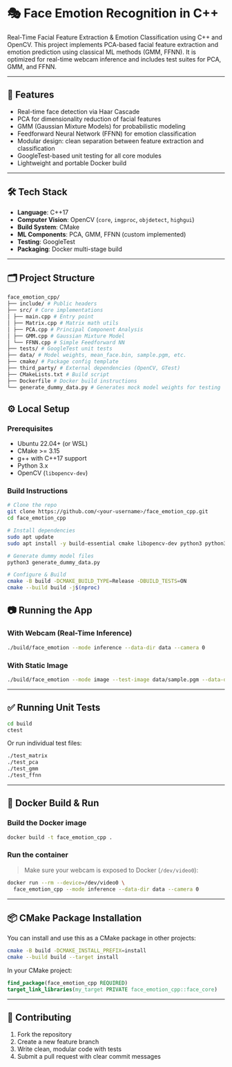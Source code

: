 # 🎭 Face Emotion Recognition in C++

Real-Time Facial Feature Extraction & Emotion Classification using C++ and OpenCV. This project implements PCA-based facial feature extraction and emotion prediction using classical ML methods (GMM, FFNN). It is optimized for real-time webcam inference and includes test suites for PCA, GMM, and FFNN.

---

## 🚀 Features

- Real-time face detection via Haar Cascade
- PCA for dimensionality reduction of facial features
- GMM (Gaussian Mixture Models) for probabilistic modeling
- Feedforward Neural Network (FFNN) for emotion classification
- Modular design: clean separation between feature extraction and classification
- GoogleTest-based unit testing for all core modules
- Lightweight and portable Docker build

---

## 🛠️ Tech Stack

- **Language**: C++17
- **Computer Vision**: OpenCV (`core`, `imgproc`, `objdetect`, `highgui`)
- **Build System**: CMake
- **ML Components**: PCA, GMM, FFNN (custom implemented)
- **Testing**: GoogleTest
- **Packaging**: Docker multi-stage build

---

## 🗂️ Project Structure
```bash
face_emotion_cpp/
├── include/ # Public headers
├── src/ # Core implementations
│ ├── main.cpp # Entry point
│ ├── Matrix.cpp # Matrix math utils
│ ├── PCA.cpp # Principal Component Analysis
│ ├── GMM.cpp # Gaussian Mixture Model
│ └── FFNN.cpp # Simple Feedforward NN
├── tests/ # GoogleTest unit tests
├── data/ # Model weights, mean_face.bin, sample.pgm, etc.
├── cmake/ # Package config template
├── third_party/ # External dependencies (OpenCV, GTest)
├── CMakeLists.txt # Build script
├── Dockerfile # Docker build instructions
└── generate_dummy_data.py # Generates mock model weights for testing

```

## ⚙️ Local Setup

### Prerequisites

- Ubuntu 22.04+ (or WSL)
- CMake >= 3.15
- g++ with C++17 support
- Python 3.x
- OpenCV (`libopencv-dev`)

### Build Instructions

```bash
# Clone the repo
git clone https://github.com/<your-username>/face_emotion_cpp.git
cd face_emotion_cpp

# Install dependencies
sudo apt update
sudo apt install -y build-essential cmake libopencv-dev python3 python3-numpy

# Generate dummy model files
python3 generate_dummy_data.py

# Configure & Build
cmake -B build -DCMAKE_BUILD_TYPE=Release -DBUILD_TESTS=ON
cmake --build build -j$(nproc)
```


## 📷 Running the App

### With Webcam (Real-Time Inference)

```bash
./build/face_emotion --mode inference --data-dir data --camera 0
```

### With Static Image

```bash
./build/face_emotion --mode image --test-image data/sample.pgm --data-dir data
```

---

## ✅ Running Unit Tests

```bash
cd build
ctest
```

Or run individual test files:

```bash
./test_matrix
./test_pca
./test_gmm
./test_ffnn
```

---

## 🐳 Docker Build & Run

### Build the Docker image

```bash
docker build -t face_emotion_cpp .
```

### Run the container

> Make sure your webcam is exposed to Docker (`/dev/video0`):

```bash
docker run --rm --device=/dev/video0 \
  face_emotion_cpp --mode inference --data-dir data --camera 0
```

---

## 📦 CMake Package Installation

You can install and use this as a CMake package in other projects:

```bash
cmake -B build -DCMAKE_INSTALL_PREFIX=install
cmake --build build --target install
```

In your CMake project:

```cmake
find_package(face_emotion_cpp REQUIRED)
target_link_libraries(my_target PRIVATE face_emotion_cpp::face_core)
```

---

## 🧠 Contributing

1. Fork the repository
2. Create a new feature branch
3. Write clean, modular code with tests
4. Submit a pull request with clear commit messages

